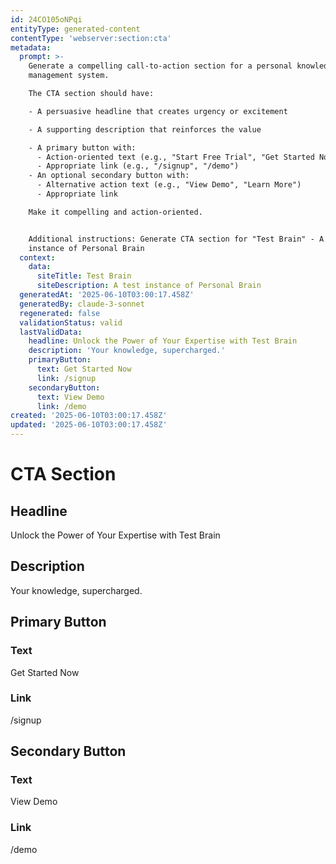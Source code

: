 ```yaml
---
id: 24CO105oNPqi
entityType: generated-content
contentType: 'webserver:section:cta'
metadata:
  prompt: >-
    Generate a compelling call-to-action section for a personal knowledge
    management system.

    The CTA section should have:

    - A persuasive headline that creates urgency or excitement

    - A supporting description that reinforces the value

    - A primary button with:
      - Action-oriented text (e.g., "Start Free Trial", "Get Started Now")
      - Appropriate link (e.g., "/signup", "/demo")
    - An optional secondary button with:
      - Alternative action text (e.g., "View Demo", "Learn More")
      - Appropriate link

    Make it compelling and action-oriented.


    Additional instructions: Generate CTA section for "Test Brain" - A test
    instance of Personal Brain
  context:
    data:
      siteTitle: Test Brain
      siteDescription: A test instance of Personal Brain
  generatedAt: '2025-06-10T03:00:17.458Z'
  generatedBy: claude-3-sonnet
  regenerated: false
  validationStatus: valid
  lastValidData:
    headline: Unlock the Power of Your Expertise with Test Brain
    description: 'Your knowledge, supercharged.'
    primaryButton:
      text: Get Started Now
      link: /signup
    secondaryButton:
      text: View Demo
      link: /demo
created: '2025-06-10T03:00:17.458Z'
updated: '2025-06-10T03:00:17.458Z'
---
```

# CTA Section

## Headline
Unlock the Power of Your Expertise with Test Brain

## Description
Your knowledge, supercharged.

## Primary Button
### Text
Get Started Now

### Link
/signup

## Secondary Button
### Text
View Demo

### Link
/demo
